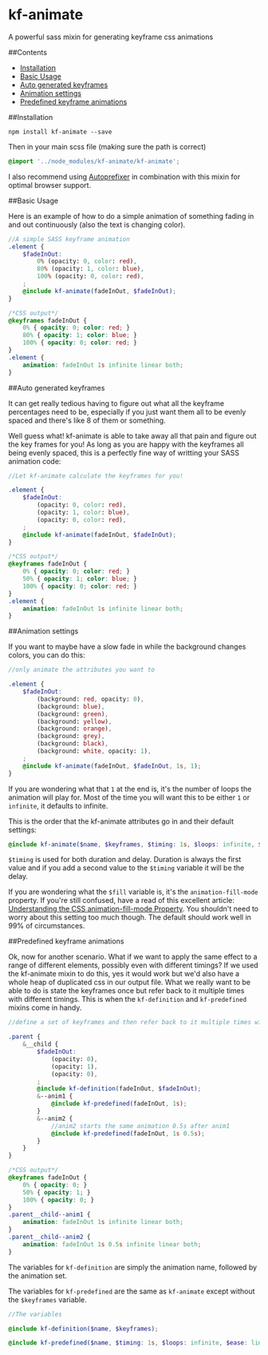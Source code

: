 # kf-animate
A powerful sass mixin for generating keyframe css animations

##Contents

* [Installation](#installation)
* [Basic Usage](#basic-usage)
* [Auto generated keyframes](#auto-generated-keyframes)
* [Animation settings](#animation-settings)
* [Predefined keyframe animations](#predefined-keyframe-animations)

##Installation

```````
npm install kf-animate --save
```````

Then in your main scss file (making sure the path is correct)

``````scss
@import '../node_modules/kf-animate/kf-animate';
``````

I also recommend using [Autoprefixer](https://github.com/postcss/autoprefixer) in combination with this mixin for optimal browser support.

##Basic Usage

Here is an example of how to do a simple animation of something fading in and out continuously (also the text is changing color).

`````````````SCSS
//A simple SASS keyframe animation
.element {
    $fadeInOut:
        0% (opacity: 0, color: red),
        80% (opacity: 1, color: blue),
        100% (opacity: 0, color: red),
    ;
    @include kf-animate(fadeInOut, $fadeInOut);
}
```````````````````````
```````````````````````CSS
/*CSS output*/
@keyframes fadeInOut {
    0% { opacity: 0; color: red; }
    80% { opacity: 1; color: blue; }
    100% { opacity: 0; color: red; }
}
.element {
    animation: fadeInOut 1s infinite linear both;
}
```````````````````````

##Auto generated keyframes

It can get really tedious having to figure out what all the keyframe percentages need to be, especially if you just want them all to be evenly spaced and there's like 8 of them or something.

Well guess what! kf-animate is able to take away all that pain and figure out the key frames for you! As long as you are happy with the keyframes all being evenly spaced, this is a perfectly fine way of writting your SASS animation code:

`````````````SCSS
//Let kf-animate calculate the keyframes for you!

.element {
    $fadeInOut:
        (opacity: 0, color: red),
        (opacity: 1, color: blue),
        (opacity: 0, color: red),
    ;
    @include kf-animate(fadeInOut, $fadeInOut);
}
```````````````````````
```````````````````````CSS
/*CSS output*/
@keyframes fadeInOut {
    0% { opacity: 0; color: red; }
    50% { opacity: 1; color: blue; }
    100% { opacity: 0; color: red; }
}
.element {
    animation: fadeInOut 1s infinite linear both;
}
```````````````````````

##Animation settings

If you want to maybe have a slow fade in while the background changes colors, you can do this:

`````````````SCSS
//only animate the attributes you want to

.element {
    $fadeInOut:
        (background: red, opacity: 0),
        (background: blue),
        (background: green),
        (background: yellow),
        (background: orange),
        (background: grey),
        (background: black),
        (background: white, opacity: 1),
    ;
    @include kf-animate(fadeInOut, $fadeInOut, 1s, 1);
}
```````````````````````

If you are wondering what that `1` at the end is, it's the number of loops the animation will play for. Most of the time you will want this to be either `1` or `infinite`, it defaults to infinite.

This is the order that the kf-animate attributes go in and their default settings:

`````````````SCSS
@include kf-animate($name, $keyframes, $timing: 1s, $loops: infinite, $ease: linear, $fill: both)
```````````````````````

`$timing` is used for both duration and delay. Duration is always the first value and if you add a second value to the `$timing` variable it will be the delay.

If you are wondering what the `$fill` variable is, it's the `animation-fill-mode` property. If you're still confused, have a read of this excellent article: [Understanding the CSS animation-fill-mode Property](http://www.sitepoint.com/understanding-css-animation-fill-mode-property/). You shouldn't need to worry about this setting too much though. The default should work well in 99% of circumstances.

##Predefined keyframe animations

Ok, now for another scenario. What if we want to apply the same effect to a range of different elements, possibly even with different timings? If we used the kf-animate mixin to do this, yes it would work but we'd also have a whole heap of duplicated css in our output file. What we really want to be able to do is state the keyframes once but refer back to it multiple times with different timings. This is when the `kf-definition` and `kf-predefined` mixins come in handy.

`````````````SCSS
//define a set of keyframes and then refer back to it multiple times with different timings

.parent {
    &__child {
        $fadeInOut:
            (opacity: 0),
            (opacity: 1),
            (opacity: 0),
        ;
        @include kf-definition(fadeInOut, $fadeInOut);
        &--anim1 {
            @include kf-predefined(fadeInOut, 1s);
        }
        &--anim2 {
            //anim2 starts the same animation 0.5s after anim1
            @include kf-predefined(fadeInOut, 1s 0.5s);
        }
    }
}
```````````````````````
```````````````````````CSS
/*CSS output*/
@keyframes fadeInOut {
    0% { opacity: 0; }
    50% { opacity: 1; }
    100% { opacity: 0; }
}
.parent__child--anim1 {
    animation: fadeInOut 1s infinite linear both;
}
.parent__child--anim2 {
    animation: fadeInOut 1s 0.5s infinite linear both;
}
```````````````````````

The variables for `kf-definition` are simply the animation name, followed by the animation set.

The variables for `kf-predefined` are the same as `kf-animate` except without the `$keyframes` variable.

`````````````SCSS
//The variables

@include kf-definition($name, $keyframes);

@include kf-predefined($name, $timing: 1s, $loops: infinite, $ease: linear, $fill: both);
```````````````````````